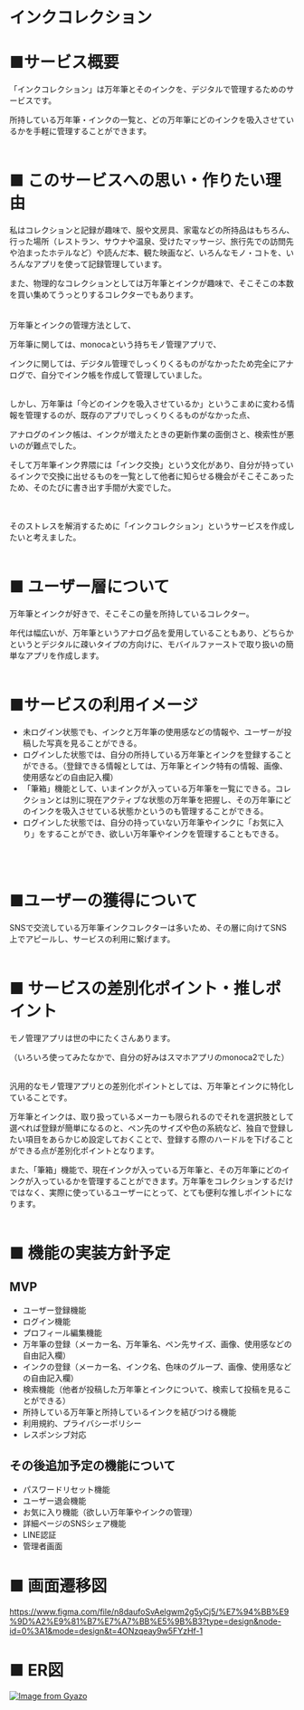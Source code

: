 # インクコレクション

# ■サービス概要

「インクコレクション」は万年筆とそのインクを、デジタルで管理するためのサービスです。

所持している万年筆・インクの一覧と、どの万年筆にどのインクを吸入させているかを手軽に管理することができます。
<br>
<br>

# ■ このサービスへの思い・作りたい理由

私はコレクションと記録が趣味で、服や文房具、家電などの所持品はもちろん、行った場所（レストラン、サウナや温泉、受けたマッサージ、旅行先での訪問先や泊まったホテルなど）や読んだ本、観た映画など、いろんなモノ・コトを、いろんなアプリを使って記録管理しています。

また、物理的なコレクションとしては万年筆とインクが趣味で、そこそこの本数を買い集めてうっとりするコレクターでもあります。
<br>
<br>
<br>
万年筆とインクの管理方法として、

万年筆に関しては、monocaという持ちモノ管理アプリで、

インクに関しては、デジタル管理でしっくりくるものがなかったため完全にアナログで、自分でインク帳を作成して管理していました。
<br>
<br>

しかし、万年筆は「今どのインクを吸入させているか」というこまめに変わる情報を管理するのが、既存のアプリでしっくりくるものがなかった点、

アナログのインク帳は、インクが増えたときの更新作業の面倒さと、検索性が悪いのが難点でした。

そして万年筆インク界隈には「インク交換」という文化があり、自分が持っているインクで交換に出せるものを一覧として他者に知らせる機会がそこそこあったため、そのたびに書き出す手間が大変でした。
<br>
<br>
<br>

そのストレスを解消するために「インクコレクション」というサービスを作成したいと考えました。
<br>
<br>

# ■ ユーザー層について

万年筆とインクが好きで、そこそこの量を所持しているコレクター。

年代は幅広いが、万年筆というアナログ品を愛用していることもあり、どちらかというとデジタルに疎いタイプの方向けに、モバイルファーストで取り扱いの簡単なアプリを作成します。
<br>
<br>

#  ■サービスの利用イメージ

- 未ログイン状態でも、インクと万年筆の使用感などの情報や、ユーザーが投稿した写真を見ることができる。
- ログインした状態では、自分の所持している万年筆とインクを登録することができる。（登録できる情報としては、万年筆とインク特有の情報、画像、使用感などの自由記入欄）
- 「筆箱」機能として、いまインクが入っている万年筆を一覧にできる。コレクションとは別に現在アクティブな状態の万年筆を把握し、その万年筆にどのインクを吸入させている状態かというのも管理することができる。
- ログインした状態では、自分の持っていない万年筆やインクに「お気に入り」をすることができ、欲しい万年筆やインクを管理することもできる。
<br>
<br>

# ■ユーザーの獲得について

SNSで交流している万年筆インクコレクターは多いため、その層に向けてSNS上でアピールし、サービスの利用に繋げます。
<br>
<br>

# ■ サービスの差別化ポイント・推しポイント

モノ管理アプリは世の中にたくさんあります。

（いろいろ使ってみたなかで、自分の好みはスマホアプリのmonoca2でした）
<br>
<br>

汎用的なモノ管理アプリとの差別化ポイントとしては、万年筆とインクに特化していることです。

万年筆とインクは、取り扱っているメーカーも限られるのでそれを選択肢として選べれば登録が簡単になるのと、ペン先のサイズや色の系統など、独自で登録したい項目をあらかじめ設定しておくことで、登録する際のハードルを下げることができる点が差別化ポイントとなります。

また、「筆箱」機能で、現在インクが入っている万年筆と、その万年筆にどのインクが入っているかを管理することができます。万年筆をコレクションするだけではなく、実際に使っているユーザーにとって、とても便利な推しポイントになります。
<br>
<br>

# ■ 機能の実装方針予定

## MVP

- ユーザー登録機能
- ログイン機能
- プロフィール編集機能
- 万年筆の登録（メーカー名、万年筆名、ペン先サイズ、画像、使用感などの自由記入欄）
- インクの登録（メーカー名、インク名、色味のグループ、画像、使用感などの自由記入欄）
- 検索機能（他者が投稿した万年筆とインクについて、検索して投稿を見ることができる）
- 所持している万年筆と所持しているインクを結びつける機能
- 利用規約、プライバシーポリシー
- レスポンシブ対応

## その後追加予定の機能について

- パスワードリセット機能
- ユーザー退会機能
- お気に入り機能（欲しい万年筆やインクの管理）
- 詳細ページのSNSシェア機能
- LINE認証
- 管理者画面

# ■ 画面遷移図

https://www.figma.com/file/n8daufoSvAelgwm2g5yCj5/%E7%94%BB%E9%9D%A2%E9%81%B7%E7%A7%BB%E5%9B%B3?type=design&node-id=0%3A1&mode=design&t=4ONzqeay9w5FYzHf-1

# ■ ER図
[![Image from Gyazo](https://i.gyazo.com/869d8dd5e6a955dac748b6a4b1ef3cdd.png)](https://gyazo.com/869d8dd5e6a955dac748b6a4b1ef3cdd)